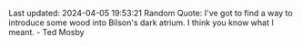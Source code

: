 Last updated: 2024-04-05 19:53:21
Random Quote: I've got to find a way to introduce some wood into Bilson's dark atrium. I think you know what I meant. - Ted Mosby